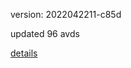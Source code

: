 version: 2022042211-c85d

updated 96 avds

[details](https://github.com/0x74f917491bfa7ebfa379/ali_avd_db/blob/master/change_log/2022/04/22/11/c85d.txt)